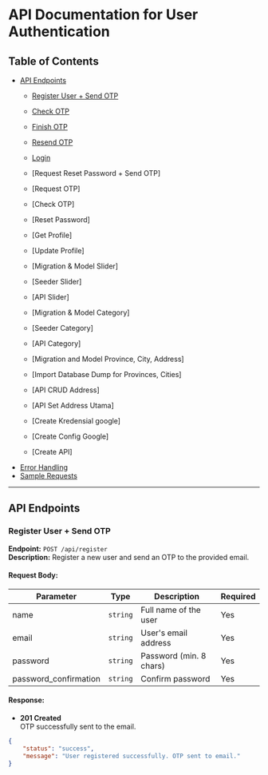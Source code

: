 # API Documentation for User Authentication

## Table of Contents

-   [API Endpoints](#api-endpoints)
    -   [Register User + Send OTP](#register-user--send-otp)
    -   [Check OTP](#check-otp)
    -   [Finish OTP](#finish-otp)
    -   [Resend OTP](#resend-otp)
    -   [Login](#login)

    -   [Request Reset Password + Send OTP]
    -   [Request OTP]
    -   [Check OTP]
    -   [Reset Password]

    -   [Get Profile]
    -   [Update Profile]

    -   [Migration & Model Slider]
    -   [Seeder Slider]
    -   [API Slider]

    -   [Migration & Model Category]
    -   [Seeder Category]
    -   [API Category]

    -   [Migration and Model Province, City, Address]
    -   [Import Database Dump for Provinces, Cities]
    -   [API CRUD Address]
    -   [API Set Address Utama]

    -   [Create Kredensial google]
    -   [Create Config Google]
    -   [Create API]
-   [Error Handling](#error-handling)
-   [Sample Requests](#sample-requests)

---

## API Endpoints

### Register User + Send OTP

**Endpoint:** `POST /api/register`  
**Description:** Register a new user and send an OTP to the provided email.

#### Request Body:

| Parameter             | Type     | Description             | Required |
| --------------------- | -------- | ----------------------- | -------- |
| name                  | `string` | Full name of the user   | Yes      |
| email                 | `string` | User's email address    | Yes      |
| password              | `string` | Password (min. 8 chars) | Yes      |
| password_confirmation | `string` | Confirm password        | Yes      |

#### Response:

-   **201 Created**  
    OTP successfully sent to the email.

```json
{
    "status": "success",
    "message": "User registered successfully. OTP sent to email."
}
```

